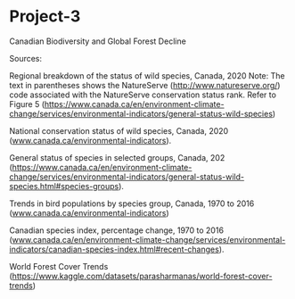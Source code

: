 # Project-3
Canadian Biodiversity and Global Forest Decline

Sources: 

Regional breakdown of the status of wild species, Canada, 2020
Note: The text in parentheses shows the NatureServe (http://www.natureserve.org/) code associated with the NatureServe conservation status rank. Refer to Figure 5 
(https://www.canada.ca/en/environment-climate-change/services/environmental-indicators/general-status-wild-species)


National conservation status of wild species, Canada, 2020
(www.canada.ca/environmental-indicators).


General status of species in selected groups, Canada, 202
(https://www.canada.ca/en/environment-climate-change/services/environmental-indicators/general-status-wild-species.html#species-groups).												
											

Trends in bird populations by species group, Canada, 1970 to 2016
(www.canada.ca/environmental-indicators)

Canadian species index, percentage change, 1970 to 2016
(www.canada.ca/en/environment-climate-change/services/environmental-indicators/canadian-species-index.html#recent-changes).								
								
								
World Forest Cover Trends								
(https://www.kaggle.com/datasets/parasharmanas/world-forest-cover-trends)
